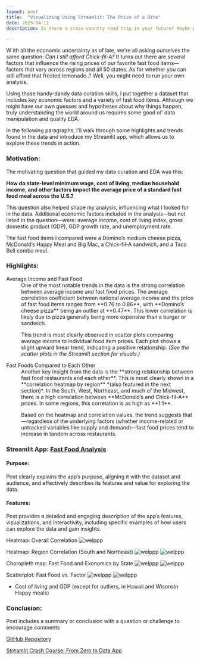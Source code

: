 ```yaml
---
layout: post
title:  "Visualizing Using Streamlit: The Price of a Bite"
date: 2025-04-11
description: Is there a cross-country road trip in your future? Maybe pack a lunch. This blog tackles key insights relating to how economic factors like minimum wage, cost of living, and household income influence the price of a standard meal. Look for the interactive Streamlit app for deeper exploration, and unpack what fast food prices reveal about broader regional economics.

---
```

<p class="intro"><span class="dropcap">W</span>
ith all the economic uncertainty as of late, we're all asking ourselves the same question: <i>Can I still afford Chick-fil-A?</i> It turns out there are several factors that influence the rising prices of our favorite fast food items—factors that vary across regions and all 50 states. As for whether you can still afford that frosted lemonade..? Well, you might need to run your own analysis.</p>

<p>
Using those handy-dandy data curation skills, I put together a dataset that includes key economic factors and a variety of fast food items. Although we might have our own guesses and hypotheses about why things happen, truly understanding the world around us requires some good ol' data manipulation and quality EDA.

In the following paragraphs, I’ll walk through some highlights and trends found in the data and introduce my Streamlit app, which allows us to explore these trends in action.
 </p>

### Motivation:
The motivating question that guided my data curation and EDA was this:

<b>How do state-level minimum wage, cost of living, median household income, and other factors impact the average price of a standard fast food meal across the U.S.?</b>

This question also helped shape my analysis, influencing what I looked for in the data. Additional economic factors included in the analysis—but not listed in the question—were: average income, cost of living index, gross domestic product (GDP), GDP growth rate, and unemployment rate.

The fast food items I compared were a Domino’s medium cheese pizza, McDonald’s Happy Meal and Big Mac, a Chick-fil-A sandwich, and a Taco Bell combo meal.

### Highlights:

<dl>
<dt>Average Income and Fast Food</dt>
<dd>One of the most notable trends in the data is the strong correlation between average income and fast food prices. The average correlation coefficient between national average income and the price of fast food items ranges from **0.76 to 0.86**, with **Domino’s cheese pizza** being an outlier at **0.47**. This lower correlation is likely due to pizza generally being more expensive than a burger or sandwich.


This trend is most clearly observed in scatter plots comparing average income to individual food item prices. Each plot shows a slight upward linear trend, indicating a positive relationship. <i>(See the scatter plots in the Streamlit section for visuals.)</i>
</dd>
<dt>Fast Foods Compared to Each Other</dt>
<dd>Another key insight from the data is the **strong relationship between fast food restaurants and each other**. This is most clearly shown in a **correlation heatmap by region** *(also featured in the next section)*. In the South, West, Northeast, and much of the Midwest, there is a high correlation between **McDonald’s and Chick-fil-A** prices. In some regions, this correlation is as high as **1:1**.


Based on the heatmap and correlation values, the trend suggests that—regardless of the underlying factors (whether income-related or untracked variables like supply and demand)—fast food prices tend to increase in tandem across restaurants.</dd>
</dl>


### Streamlit App: <a href="https://fast-food-analysis.streamlit.app/" target="_blank">Fast Food Analysis</a>

#### Purpose:
Post clearly explains the app’s purpose, aligning it with the dataset and audience, and effectively describes its features and value for exploring the data.

#### Features:
Post provides a detailed and engaging description of the app’s features, visualizations, and interactivity, including specific examples of how users can explore the data and gain insights.	

Heatmap: Overall Correlation
<img src="{{site.url}}/{{site.baseurl}}/assets/img/correlation_between_economic_factors_and_restaurant_prices.png" alt="welppp"/>

Heatmap: Region Correlation (South and Northeast)
<img src="{{site.url}}/{{site.baseurl}}/assets/img/heatmap_region_south.jpg" alt="welppp"/>
<img src="{{site.url}}/{{site.baseurl}}/assets/img/heatmap_region_northeast.jpg" alt="welppp"/>

Choropleth map: Fast Food and Exonomics by State
<img src="{{site.url}}/{{site.baseurl}}/assets/img/chloropeth_food.jpg" alt="welppp"/>
<img src="{{site.url}}/{{site.baseurl}}/assets/img/chloropeth_factor.jpg" alt="welppp"/>

Scatterplot: Fast Food vs. Factor
<img src="{{site.url}}/{{site.baseurl}}/assets/img/scatter_plot.jpg" alt="welppp"/>
<img src="{{site.url}}/{{site.baseurl}}/assets/img/scatter_plot_wisconsin.jpg" alt="welppp"/>
* Cost of living and GDP (except for outliers, ie Hawaii and Wisonsin Happy meals)

### Conclusion:
Post includes a summary or conclusion with a question or challenge to encourage comments	


<a href="https://github.com/gbean4/blog3_streamlit.git" target="_blank">GitHub Repository</a>

<a href="https://www.youtube.com/watch?v=d7fnzDQ5qM8" target="_blank">Streamlit Crash Course: From Zero to Data App</a>